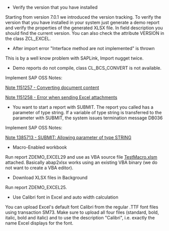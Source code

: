 * Verify the version that you have installed

Starting from version 7.0.1 we introduced the version tracking.
To verify the version that you have installed in your system just generate a demo report and verify the properties of the generated XLSX file. In field description you should find the current version.
You can also check the attribute VERSION in the class ZCL_EXCEL.

* After import error "Interface method are not implemented" is thrown

This is by a well know problem with SAPLink, Import nugget twice.
 
* Demo reports do not compile, class CL_BCS_CONVERT is not available.

Implement SAP OSS Notes:

[Note 1151257 - Converting document content](https://service.sap.com/sap/support/notes/1151257)

[Note 1151258 - Error when sending Excel attachments](https://service.sap.com/sap/support/notes/1151258)
 
* You want to start a report with SUBMIT. The report you called has a parameter of type string. If a variable of type string is transferred to the parameter with SUBMIT, the system issues termination message DB036

Implement SAP OSS Notes:

[Note 1385713 - SUBMIT: Allowing parameter of type STRING](https://service.sap.com/sap/support/notes/1385713)
 
* Macro-Enabled workbook
 
Run report ZDEMO_EXCEL29 and use as VBA source file [TestMacro.xlsm](https://github.com/ivanfemia/abap2xlsx/blob/master/resources/TestMacro.xlsm) attached.
Basically abap2xlsx works using an existing VBA binary (we do not want to create a VBA editor).

* Download XLSX files in Background

Run report ZDEMO_EXCEL25.

* Use Calibri font in Excel and auto width calculation

You can upload Excel's default font Calibri from the regular .TTF font files using transaction SM73. Make sure to upload all four files (standard, bold, italic, bold and italic) and to use the description "Calibri", i.e. exactly the name Excel displays for the font. 
 
